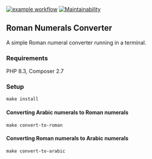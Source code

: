 [![example workflow](https://github.com/artprograms/roman-numerals-converter/actions/workflows/hello-world.yml/badge.svg)](https://github.com/artprograms/roman-numerals-converter/actions) [![Maintainability](https://api.codeclimate.com/v1/badges/bead9b308ff22ba59cf9/maintainability)](https://codeclimate.com/github/artengin/roman-numerals-converter/maintainability)

## Roman Numerals Converter 
A simple Roman numeral converter running in a terminal.

### Requirements
PHP 8.3, Composer 2.7

### Setup
```
make install
```

#### Converting Arabic numerals to Roman numerals

```
make convert-to-roman
```

#### Converting Roman numerals to Arabic numerals

```
make convert-to-arabic
```
